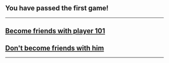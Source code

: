 ## You have passed the first game!
---
## [Become friends with player 101](friendswith001.md)

## [Don't become friends with him](notfriendswith001.md)
---
